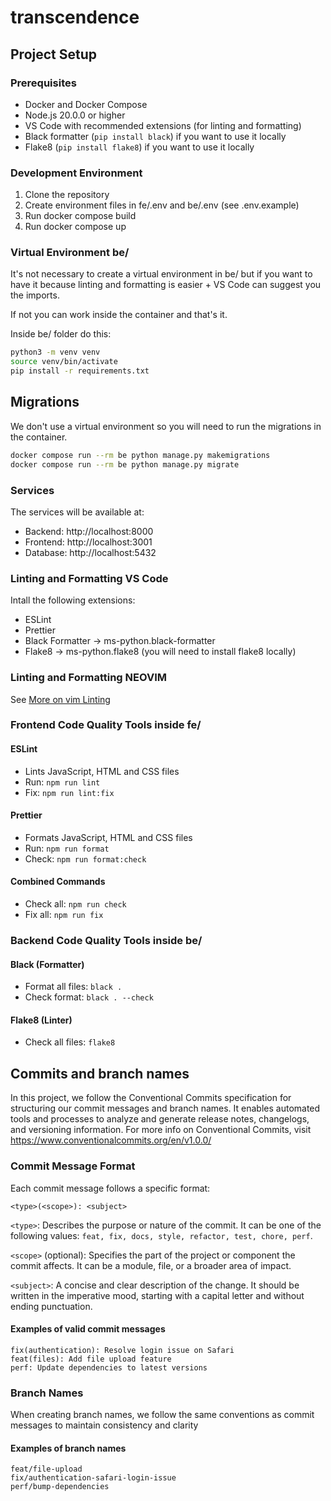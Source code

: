 # transcendence

## Project Setup

### Prerequisites
- Docker and Docker Compose
- Node.js 20.0.0 or higher
- VS Code with recommended extensions (for linting and formatting)
- Black formatter (`pip install black`) if you want to use it locally
- Flake8 (`pip install flake8`) if you want to use it locally

### Development Environment
1. Clone the repository
2. Create environment files in fe/.env and be/.env (see .env.example)
3. Run docker compose build
4. Run docker compose up

### Virtual Environment be/
It's not necessary to create a virtual environment in be/ but if you want to have it because linting and formatting is easier + VS Code can suggest you the imports.

If not you can work inside the container and that's it.

Inside be/ folder do this:
```bash
python3 -m venv venv
source venv/bin/activate
pip install -r requirements.txt
```

## Migrations
We don't use a virtual environment so you will need to run the migrations in the container.

```bash
docker compose run --rm be python manage.py makemigrations
docker compose run --rm be python manage.py migrate
```

### Services
The services will be available at:
- Backend: http://localhost:8000
- Frontend: http://localhost:3001
- Database: http://localhost:5432

### Linting and Formatting VS Code
Intall the following extensions:
- ESLint
- Prettier
- Black Formatter -> ms-python.black-formatter
- Flake8 -> ms-python.flake8 (you will need to install flake8 locally)

### Linting and Formatting NEOVIM  
See [More on vim Linting](./fe/vim.md)

### Frontend Code Quality Tools inside fe/
#### ESLint
- Lints JavaScript, HTML and CSS files
- Run: `npm run lint`
- Fix: `npm run lint:fix`

#### Prettier
- Formats JavaScript, HTML and CSS files
- Run: `npm run format`
- Check: `npm run format:check`

#### Combined Commands
- Check all: `npm run check`
- Fix all: `npm run fix`

### Backend Code Quality Tools inside be/
#### Black (Formatter)
- Format all files: `black .`
- Check format: `black . --check`

#### Flake8 (Linter)
- Check all files: `flake8`

## Commits and branch names

In this project, we follow the Conventional Commits specification for structuring our commit messages and branch names. It enables automated tools and processes to analyze and generate release notes, changelogs, and versioning information. For more info on Conventional Commits, visit <https://www.conventionalcommits.org/en/v1.0.0/>

### Commit Message Format

Each commit message follows a specific format:

```code
<type>(<scope>): <subject>
```

`<type>`: Describes the purpose or nature of the commit. It can be one of the following values: `feat, fix, docs, style, refactor, test, chore, perf`.

`<scope>` (optional): Specifies the part of the project or component the commit affects. It can be a module, file, or a broader area of impact.

`<subject>`: A concise and clear description of the change. It should be written in the imperative mood, starting with a capital letter and without ending punctuation.

#### Examples of valid commit messages

```code
fix(authentication): Resolve login issue on Safari
feat(files): Add file upload feature
perf: Update dependencies to latest versions
```

### Branch Names

When creating branch names, we follow the same conventions as commit messages to maintain consistency and clarity

#### Examples of branch names

```code
feat/file-upload
fix/authentication-safari-login-issue
perf/bump-dependencies
```
